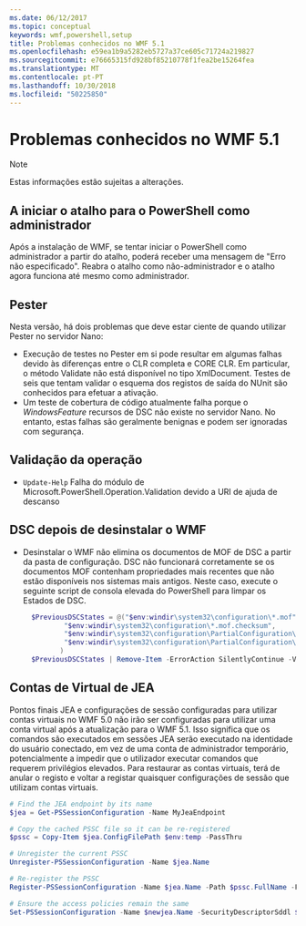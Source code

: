 ```yaml
---
ms.date: 06/12/2017
ms.topic: conceptual
keywords: wmf,powershell,setup
title: Problemas conhecidos no WMF 5.1
ms.openlocfilehash: e59ea1b9a5282eb5727a37ce605c71724a219827
ms.sourcegitcommit: e76665315fd928bf85210778f1fea2be15264fea
ms.translationtype: MT
ms.contentlocale: pt-PT
ms.lasthandoff: 10/30/2018
ms.locfileid: "50225850"
---
```

# <a name="known-issues-in-wmf-51"></a>Problemas conhecidos no WMF 5.1

> [!Note]
> Estas informações estão sujeitas a alterações.

## <a name="starting-powershell-shortcut-as-administrator"></a>A iniciar o atalho para o PowerShell como administrador

Após a instalação de WMF, se tentar iniciar o PowerShell como administrador a partir do atalho, poderá receber uma mensagem de "Erro não especificado".
Reabra o atalho como não-administrador e o atalho agora funciona até mesmo como administrador.

## <a name="pester"></a>Pester

Nesta versão, há dois problemas que deve estar ciente de quando utilizar Pester no servidor Nano:

- Execução de testes no Pester em si pode resultar em algumas falhas devido às diferenças entre o CLR completa e CORE CLR. Em particular, o método Validate não está disponível no tipo XmlDocument. Testes de seis que tentam validar o esquema dos registos de saída do NUnit são conhecidos para efetuar a ativação.
- Um teste de cobertura de código atualmente falha porque o *WindowsFeature* recursos de DSC não existe no servidor Nano. No entanto, estas falhas são geralmente benignas e podem ser ignoradas com segurança.

## <a name="operation-validation"></a>Validação da operação

- `Update-Help` Falha do módulo de Microsoft.PowerShell.Operation.Validation devido a URI de ajuda de descanso

## <a name="dsc-after-uninstall-wmf"></a>DSC depois de desinstalar o WMF

- Desinstalar o WMF não elimina os documentos de MOF de DSC a partir da pasta de configuração. DSC não funcionará corretamente se os documentos MOF contenham propriedades mais recentes que não estão disponíveis nos sistemas mais antigos. Neste caso, execute o seguinte script de consola elevada do PowerShell para limpar os Estados de DSC.

  ```powershell
    $PreviousDSCStates = @("$env:windir\system32\configuration\*.mof",
            "$env:windir\system32\configuration\*.mof.checksum",
            "$env:windir\system32\configuration\PartialConfiguration\*.mof",
            "$env:windir\system32\configuration\PartialConfiguration\*.mof.checksum"
           )
    $PreviousDSCStates | Remove-Item -ErrorAction SilentlyContinue -Verbose
  ```

## <a name="jea-virtual-accounts"></a>Contas de Virtual de JEA

Pontos finais JEA e configurações de sessão configuradas para utilizar contas virtuais no WMF 5.0 não irão ser configuradas para utilizar uma conta virtual após a atualização para o WMF 5.1.
Isso significa que os comandos são executados em sessões JEA serão executado na identidade do usuário conectado, em vez de uma conta de administrador temporário, potencialmente a impedir que o utilizador executar comandos que requerem privilégios elevados.
Para restaurar as contas virtuais, terá de anular o registo e voltar a registar quaisquer configurações de sessão que utilizam contas virtuais.

```powershell
# Find the JEA endpoint by its name
$jea = Get-PSSessionConfiguration -Name MyJeaEndpoint

# Copy the cached PSSC file so it can be re-registered
$pssc = Copy-Item $jea.ConfigFilePath $env:temp -PassThru

# Unregister the current PSSC
Unregister-PSSessionConfiguration -Name $jea.Name

# Re-register the PSSC
Register-PSSessionConfiguration -Name $jea.Name -Path $pssc.FullName -Force

# Ensure the access policies remain the same
Set-PSSessionConfiguration -Name $newjea.Name -SecurityDescriptorSddl $jea.SecurityDescriptorSddl
```